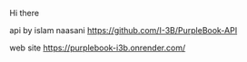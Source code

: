 Hi there

api by islam naasani https://github.com/I-3B/PurpleBook-API

web site https://purplebook-i3b.onrender.com/
